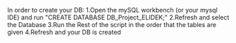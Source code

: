 In order to create your DB:
  1.Open the mySQL workbench (or your mysql IDE) and run "CREATE DATABASE DB_Project_ELIDEK;"
  2.Refresh and select the Database
  3.Run the Rest of the script in the order that the tables are given 
  4.Refresh and your DB is created 
  
